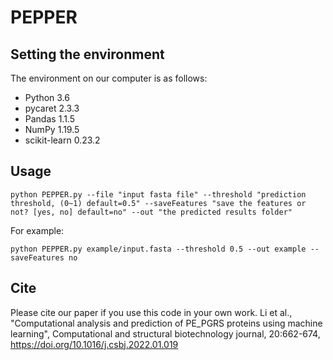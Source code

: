# PEPPER

## Setting the environment

The environment on our computer is as follows:
* Python 3.6
* pycaret 2.3.3
* Pandas 1.1.5
* NumPy 1.19.5
* scikit-learn 0.23.2

## Usage

```
python PEPPER.py --file "input fasta file" --threshold "prediction threshold, (0~1) default=0.5" --saveFeatures "save the features or not? [yes, no] default=no" --out "the predicted results folder"
```

For example:
```
python PEPPER.py example/input.fasta --threshold 0.5 --out example --saveFeatures no
```
## Cite

Please cite our paper if you use this code in your own work.
Li et al., "Computational analysis and prediction of PE_PGRS proteins using machine learning", Computational and structural biotechnology journal, 20:662-674, https://doi.org/10.1016/j.csbj.2022.01.019
